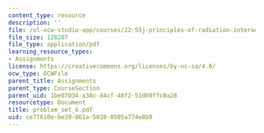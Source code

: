 ```yaml
---
content_type: resource
description: ''
file: /ol-ocw-studio-app/courses/22-55j-principles-of-radiation-interactions-fall-2004/ce77610ebe39861a50200505a774e8b9_problem_set_6.pdf
file_size: 128207
file_type: application/pdf
learning_resource_types:
- Assignments
license: https://creativecommons.org/licenses/by-nc-sa/4.0/
ocw_type: OCWFile
parent_title: Assignments
parent_type: CourseSection
parent_uid: 1be07034-a38c-84cf-48f2-51d69ffc0a28
resourcetype: Document
title: problem_set_6.pdf
uid: ce77610e-be39-861a-5020-0505a774e8b9
---
```

